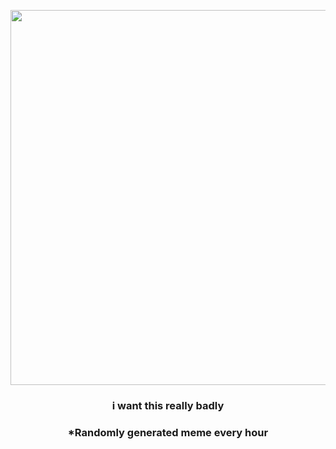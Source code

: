 <p align="center">
        <img src="https://i.redd.it/8bxvs41tf4791.jpg" width="600" height="600">
        </p>
        <h3 align="center">i want this really badly</h3>
        <h3 align="center">*Randomly generated meme every hour</h3>
    